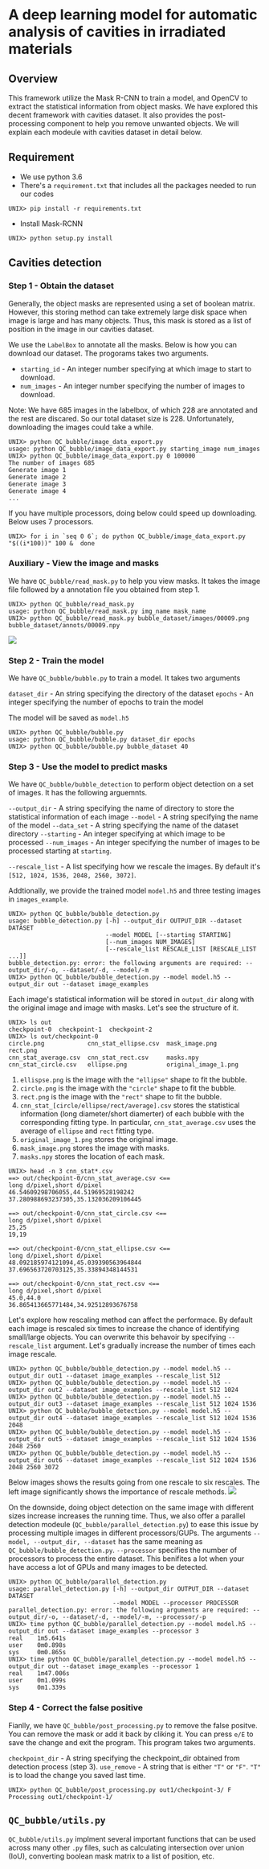 # A deep learning model for automatic analysis of cavities in irradiated materials



## Overview
This framework utilize the Mask R-CNN to train a model, and OpenCV to extract the statistical information from object masks. We have explored this decent framework with cavities dataset. It also provides the post-processing component to help you remove unwanted objects. We will explain each modeule with cavities dataset in detail below.


## Requirement

- We use python 3.6
- There's a `requirement.txt` that includes all the packages needed to run our codes
```
UNIX> pip install -r requirements.txt 
```
- Install Mask-RCNN
```
UNIX> python setup.py install
```


## Cavities detection

### Step 1 - Obtain the dataset

Generally, the object masks are represented using a set of boolean matrix. However, this storing method can take extremely large disk space when image is large and has many objects. Thus, this mask is stored as a list of position in the image in our cavities dataset. 


We use the `LabelBox` to annotate all the masks. Below is how you can download our dataset. The progorams takes two arguments. 
- `starting_id` - An integer number specifying at which image to start to download. 
- `num_images` - An integer number specifying the number of images to download. 

Note: We have 685 images in the labelbox, of which 228 are annotated and the rest are discared. So our total dataset size is 228. Unfortunately, downloading the images could take a while.
```
UNIX> python QC_bubble/image_data_export.py
usage: python QC_bubble/image_data_export.py starting_image num_images
UNIX> python QC_bubble/image_data_export.py 0 100000
The number of images 685
Generate image 1
Generate image 2
Generate image 3
Generate image 4
...
```



If you have multiple processors, doing below could speed up downloading. Below uses 7 processors.
```
UNIX> for i in `seq 0 6`; do python QC_bubble/image_data_export.py "$((i*100))" 100 &  done
```
### Auxiliary - View the image and masks

We have `QC_bubble/read_mask.py` to help you view masks. It takes the image file followed by a annotation file you obtained from step 1.

```
UNIX> python QC_bubble/read_mask.py
usage: python QC_bubble/read_mask.py img_name mask_name
UNIX> python QC_bubble/read_mask.py bubble_dataset/images/00009.png bubble_dataset/annots/00009.npy 

```
![](./doc_images/view_image.png)



### Step 2 - Train the model

We have `QC_bubble/bubble.py` to train a model. It takes two arguments

`dataset_dir` - An string specifying the directory of the dataset
`epochs` - An integer specifying the number of epochs to train the model

The model will be saved as `model.h5`

```
UNIX> python QC_bubble/bubble.py 
usage: python QC_bubble/bubble.py dataset_dir epochs
UNIX> python QC_bubble/bubble.py bubble_dataset 40
```


### Step 3 - Use the model to predict masks

We have `QC_bubble/bubble_detection` to perform object detection on a set of images. It has the following arguemnts.

`--output_dir` - A string specifying the name of directory to store the statistical information of each image
`--model` - A string specifying the name of the model
`--data_set` - A string specifying the name of the dataset directory
`--starting` - An integer specifying at which image to be processed
`--num_images` - An integer specifying the number of images to be processed starting at `starting`.

`--rescale_list` - A list specifying how we rescale the images. By default it's `[512, 1024, 1536, 2048, 2560, 3072]`.


Addtionally, we provide the trained model `model.h5` and three testing images in `images_example`.

```
UNIX> python QC_bubble/bubble_detection.py 
usage: bubble_detection.py [-h] --output_dir OUTPUT_DIR --dataset DATASET
                           --model MODEL [--starting STARTING]
                           [--num_images NUM_IMAGES]
                           [--rescale_list RESCALE_LIST [RESCALE_LIST ...]]
bubble_detection.py: error: the following arguments are required: --output_dir/-o, --dataset/-d, --model/-m
UNIX> python QC_bubble/bubble_detection.py --model model.h5 --output_dir out --dataset image_examples
```



Each image's statistical information will be stored in `output_dir` along with the original image and image with masks. Let's see the structure of it.
```
UNIX> ls out
checkpoint-0  checkpoint-1  checkpoint-2
UNIX> ls out/checkpoint-0
circle.png            cnn_stat_ellipse.csv  mask_image.png        rect.png
cnn_stat_average.csv  cnn_stat_rect.csv     masks.npy
cnn_stat_circle.csv   ellipse.png           original_image_1.png
``` 

1. `ellispse.png` is the image with the `"ellipse"` shape to fit the bubble.
2. `circle.png` is the image with the `"circle"` shape to fit the bubble.
3. `rect.png` is the image with the `"rect"` shape to fit the bubble.
4. `cnn_stat_[circle/ellipse/rect/average].csv` stores the statistical information (long diameter/short diamerter) of each bubble with the corresponding fitting type. In particular, `cnn_stat_average.csv` uses the average of `ellipse` and `rect` fitting type.
5. `original_image_1.png` stores the original image.
6. `mask_image.png` stores the image with masks.
7. `masks.npy` stores the location of each mask.

```
UNIX> head -n 3 cnn_stat*.csv
==> out/checkpoint-0/cnn_stat_average.csv <==
long d/pixel,short d/pixel
46.54609298706055,44.51969528198242
37.280988693237305,35.132036209106445

==> out/checkpoint-0/cnn_stat_circle.csv <==
long d/pixel,short d/pixel
25,25
19,19

==> out/checkpoint-0/cnn_stat_ellipse.csv <==
long d/pixel,short d/pixel
48.092185974121094,45.039390563964844
37.696563720703125,35.33894348144531

==> out/checkpoint-0/cnn_stat_rect.csv <==
long d/pixel,short d/pixel
45.0,44.0
36.865413665771484,34.92512893676758
```


Let's explore how rescaling method can affect the performace.
By default each image is rescaled six times to increase the chance of identifying small/large objects. You can overwrite this behavoir by specifying `--rescale_list` argument. Let's gradually increase the number of times each image rescale.

```
UNIX> python QC_bubble/bubble_detection.py --model model.h5 --output_dir out1 --dataset image_examples --rescale_list 512
UNIX> python QC_bubble/bubble_detection.py --model model.h5 --output_dir out2 --dataset image_examples --rescale_list 512 1024
UNIX> python QC_bubble/bubble_detection.py --model model.h5 --output_dir out3 --dataset image_examples --rescale_list 512 1024 1536
UNIX> python QC_bubble/bubble_detection.py --model model.h5 --output_dir out4 --dataset image_examples --rescale_list 512 1024 1536 2048
UNIX> python QC_bubble/bubble_detection.py --model model.h5 --output_dir out5 --dataset image_examples --rescale_list 512 1024 1536 2048 2560
UNIX> python QC_bubble/bubble_detection.py --model model.h5 --output_dir out6 --dataset image_examples --rescale_list 512 1024 1536 2048 2560 3072

```
Below images shows the results going from one rescale to six rescales. The left image significantly shows the importance of rescale methods.
![](./doc_images/rescale.png)


On the downside, doing object detection on the same image with different sizes increase increases the running time. Thus, we also offer a parallel detection modeule (`QC_bubble/parallel_detection.py`) to ease this issue by processing multiple images in different processors/GUPs. The arguments `--model, --output_dir, --dataset` has the same meaning as `QC_bubble/bubble_detection.py`. `--processor` specifies the number of processors to process the entire dataset. This benifites a lot when your have access a lot of GPUs and many images to be detected.

```
UNIX> python QC_bubble/parallel_detection.py 
usage: parallel_detection.py [-h] --output_dir OUTPUT_DIR --dataset DATASET
                             --model MODEL --processor PROCESSOR
parallel_detection.py: error: the following arguments are required: --output_dir/-o, --dataset/-d, --model/-m, --processor/-p
UNIX> time python QC_bubble/parallel_detection.py --model model.h5 --output_dir out --dataset image_examples --processor 3
real    1m5.641s
user    0m0.898s
sys     0m0.865s
UNIX> time python QC_bubble/parallel_detection.py --model model.h5 --output_dir out --dataset image_examples --processor 1
real    1m47.006s
user    0m1.099s
sys     0m1.339s
```

### Step 4 - Correct the false positive
Fianlly, we have `QC_bubble/post_processing.py` to remove the false positve. You can remove the mask or add it back by cliking it. You can press `e/E` to save the change and exit the program. This program takes two arguments.

`checkpoint_dir` - A string specifying the checkpoint_dir obtained from detection process (step 3).
`use_remove` - A string that is either `"T"` or `"F"`. `"T"` is to load the change you saved last time.

```
UNIX> python QC_bubble/post_processing.py out1/checkpoint-3/ F
Processing out1/checkpoint-1/
```

## `QC_bubble/utils.py`

`QC_bubble/utils.py` implment several important functions that can be used across many other `.py` files, such as calculating intersection over union (IoU), converting boolean mask matrix to a list of position, etc.